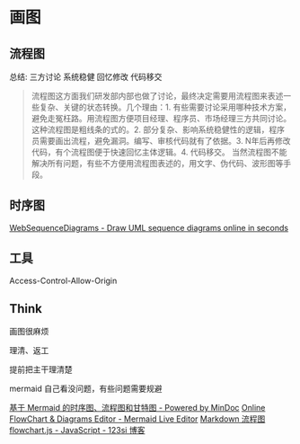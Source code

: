 # 画图

## 流程图

总结: 三方讨论 系统稳健 回忆修改 代码移交

> 流程图这方面我们研发部内部也做了讨论，最终决定需要用流程图来表述一些复杂、关键的状态转换。几个理由：1. 有些需要讨论采用哪种技术方案，避免走冤枉路。用流程图方便项目经理、程序员、市场经理三方共同讨论。这种流程图是粗线条的式的。2. 部分复杂、影响系统稳健性的逻辑，程序员需要画出流程，避免漏洞。编写、审核代码就有了依据。3. N年后再修改代码，有个流程图便于快速回忆主体逻辑。4. 代码移交。 当然流程图不能解决所有问题，有些不方便用流程图表述的，用文字、伪代码、波形图等手段。

## 时序图
[WebSequenceDiagrams - Draw UML sequence diagrams online in seconds](https://www.websequencediagrams.com/)

## 工具
Access-Control-Allow-Origin 

## Think

画图很麻烦

理清、返工

提前把主干理清楚

mermaid 自己看没问题，有些问题需要规避

[基于 Mermaid 的时序图、流程图和甘特图 - Powered by MinDoc](https://www.iminho.me/wiki/docs/mindoc/mermaid.md)
[Online FlowChart & Diagrams Editor - Mermaid Live Editor](https://mermaidjs.github.io/mermaid-live-editor/#/edit/eyJjb2RlIjoiZ3JhcGggVERcbkFbQ2hyaXN0bWFzXSAtLT58R2V0IG1vbmV5fCBCKEdvIHNob3BwaW5nKVxuQiAtLT4gQ3tMZXQgbWUgdGhpbmt9XG5DIC0tPnxPbmV8IERbTGFwdG9wXVxuQyAtLT58VHdvfCBFW2lQaG9uZV1cbkMgLS0-fFRocmVlfCBGW2ZhOmZhLWNhciBDYXJdXG4iLCJtZXJtYWlkIjp7InRoZW1lIjoiZGVmYXVsdCJ9fQ)
[Markdown 流程图 flowchart.js - JavaScript - 123si 博客](https://www.123si.org/javascript/article/markdown-flow-chart-flowchart-js/)

